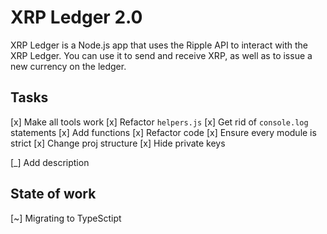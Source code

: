 # XRP Ledger 2.0

XRP Ledger is a Node.js app that uses the Ripple API to interact with the XRP Ledger. You can use it to send and receive XRP, as well as to issue a new currency on the ledger.

## Tasks

[x] Make all tools work
[x] Refactor `helpers.js`
[x] Get rid of `console.log` statements
[x] Add functions
[x] Refactor code
[x] Ensure every module is strict
[x] Change proj structure
[x] Hide private keys

[_] Add description

## State of work

[~] Migrating to TypeSctipt
